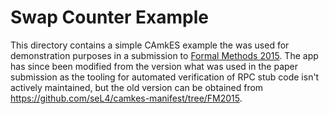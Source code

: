 <!--
     Copyright 2020, Data61, CSIRO (ABN 41 687 119 230)

     SPDX-License-Identifier: BSD-2-Clause
-->

# Swap Counter Example

This directory contains a simple CAmkES example the was used for demonstration
purposes in a submission to [Formal Methods 2015](http://fm2015.ifi.uio.no/).
The app has since been modified from the version what was used in the paper submission as
the tooling for automated verification of RPC stub code isn't actively maintained,
but the old version can be obtained from https://github.com/seL4/camkes-manifest/tree/FM2015.
